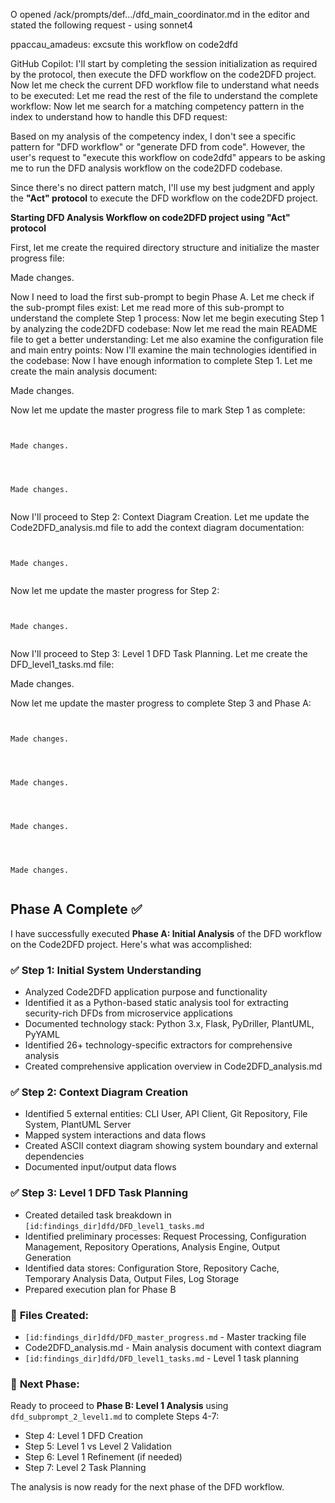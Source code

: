 O opened  /ack/prompts/def.../dfd_main_coordinator.md  in the editor and stated the following request - using sonnet4


ppaccau_amadeus: excsute this workflow on code2dfd

GitHub Copilot: I'll start by completing the session initialization as required by the protocol, then execute the DFD workflow on the code2DFD project. Now let me check the current DFD workflow file to understand what needs to be executed: Let me read the rest of the file to understand the complete workflow: Now let me search for a matching competency pattern in the index to understand how to handle this DFD request:

Based on my analysis of the competency index, I don't see a specific pattern for "DFD workflow" or "generate DFD from code". However, the user's request to "execute this workflow on code2dfd" appears to be asking me to run the DFD analysis workflow on the code2DFD codebase. 

Since there's no direct pattern match, I'll use my best judgment and apply the **"Act" protocol** to execute the DFD workflow on the code2DFD project.

**Starting DFD Analysis Workflow on code2DFD project using "Act" protocol**

First, let me create the required directory structure and initialize the master progress file: 

Made changes.

Now I need to load the first sub-prompt to begin Phase A. Let me check if the sub-prompt files exist: Let me read more of this sub-prompt to understand the complete Step 1 process: Now let me begin executing Step 1 by analyzing the code2DFD codebase: Now let me read the main README file to get a better understanding: Let me also examine the configuration file and main entry points: Now I'll examine the main technologies identified in the codebase: Now I have enough information to complete Step 1. Let me create the main analysis document: 

Made changes.

Now let me update the master progress file to mark Step 1 as complete: 
```


Made changes.


```

```


Made changes.


```
Now I'll proceed to Step 2: Context Diagram Creation. Let me update the Code2DFD_analysis.md file to add the context diagram documentation: 
```


Made changes.


```
Now let me update the master progress for Step 2: 
```


Made changes.


```
Now I'll proceed to Step 3: Level 1 DFD Task Planning. Let me create the DFD_level1_tasks.md file: 

Made changes.

Now let me update the master progress to complete Step 3 and Phase A: 
```


Made changes.


```

```


Made changes.


```

```


Made changes.


```

```


Made changes.


```
## Phase A Complete ✅

I have successfully executed **Phase A: Initial Analysis** of the DFD workflow on the Code2DFD project. Here's what was accomplished:

### ✅ **Step 1: Initial System Understanding** 
- Analyzed Code2DFD application purpose and functionality
- Identified it as a Python-based static analysis tool for extracting security-rich DFDs from microservice applications
- Documented technology stack: Python 3.x, Flask, PyDriller, PlantUML, PyYAML
- Identified 26+ technology-specific extractors for comprehensive analysis
- Created comprehensive application overview in Code2DFD_analysis.md

### ✅ **Step 2: Context Diagram Creation**
- Identified 5 external entities: CLI User, API Client, Git Repository, File System, PlantUML Server
- Mapped system interactions and data flows
- Created ASCII context diagram showing system boundary and external dependencies
- Documented input/output data flows

### ✅ **Step 3: Level 1 DFD Task Planning**
- Created detailed task breakdown in `[id:findings_dir]dfd/DFD_level1_tasks.md`
- Identified preliminary processes: Request Processing, Configuration Management, Repository Operations, Analysis Engine, Output Generation
- Identified data stores: Configuration Store, Repository Cache, Temporary Analysis Data, Output Files, Log Storage
- Prepared execution plan for Phase B

### 📁 **Files Created:**
- `[id:findings_dir]dfd/DFD_master_progress.md` - Master tracking file
- Code2DFD_analysis.md - Main analysis document with context diagram
- `[id:findings_dir]dfd/DFD_level1_tasks.md` - Level 1 task planning

### 🔄 **Next Phase:**
Ready to proceed to **Phase B: Level 1 Analysis** using `dfd_subprompt_2_level1.md` to complete Steps 4-7:
- Step 4: Level 1 DFD Creation
- Step 5: Level 1 vs Level 2 Validation
- Step 6: Level 1 Refinement (if needed)
- Step 7: Level 2 Task Planning

The analysis is now ready for the next phase of the DFD workflow.